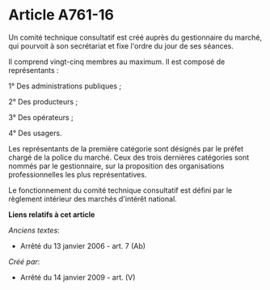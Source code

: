 # Article A761-16

Un comité technique consultatif est créé auprès du gestionnaire du marché, qui pourvoit à son secrétariat et fixe l'ordre du
jour de ses séances.

Il comprend vingt-cinq membres au maximum. Il est composé de représentants :

1° Des administrations publiques ;

2° Des producteurs ;

3° Des opérateurs ;

4° Des usagers.

Les représentants de la première catégorie sont désignés par le préfet chargé de la police du marché. Ceux des trois
dernières catégories sont nommés par le gestionnaire, sur la proposition des organisations professionnelles les plus
représentatives.

Le fonctionnement du comité technique consultatif est défini par le règlement intérieur des marchés d'intérêt national.

**Liens relatifs à cet article**

_Anciens textes_:

  - Arrêté du 13 janvier 2006 - art. 7 (Ab)

_Créé par_:

  - Arrêté du 14 janvier 2009 - art. (V)
